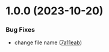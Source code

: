 # 1.0.0 (2023-10-20)


### Bug Fixes

* change file name ([7a11eab](https://github.com/Kyutech-C3/Toybox_schema/commit/7a11eabb88da2ca5553da9526d994768d0c18b08))
